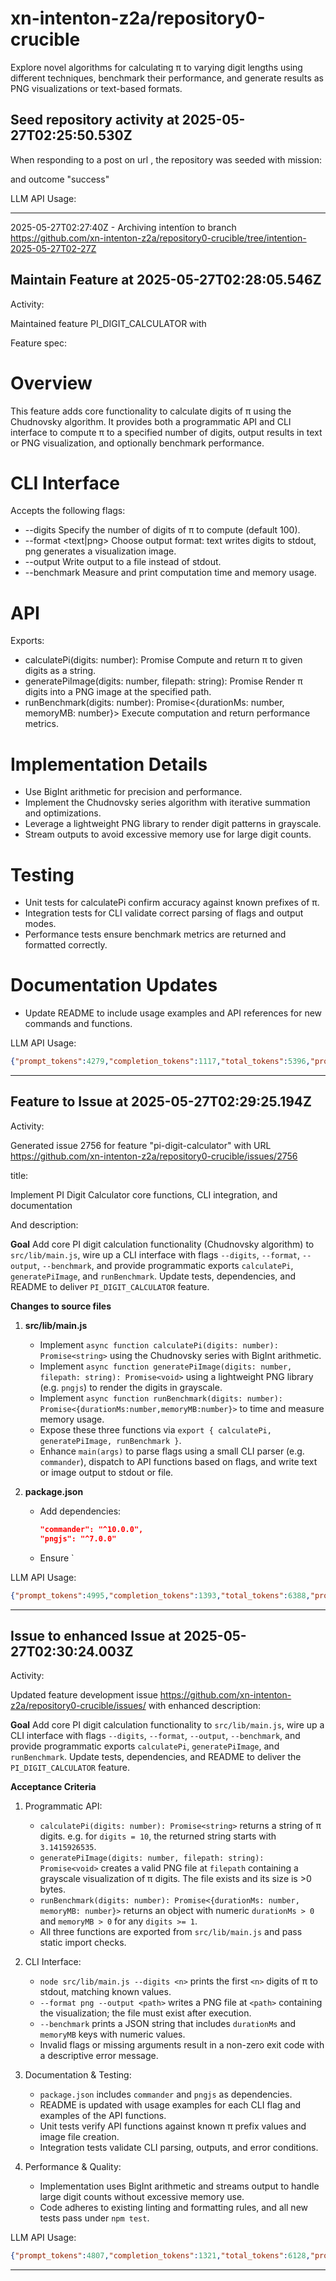 # xn-intenton-z2a/repository0-crucible
Explore novel algorithms for calculating π to varying digit lengths using different techniques, benchmark their performance, and generate results as PNG visualizations or text-based formats.

## Seed repository activity at 2025-05-27T02:25:50.530Z

When responding to a post on url , the repository was seeded with mission:



and outcome "success"

LLM API Usage:

---

2025-05-27T02:27:40Z - Archiving intentïon to branch https://github.com/xn-intenton-z2a/repository0-crucible/tree/intention-2025-05-27T02-27Z


## Maintain Feature at 2025-05-27T02:28:05.546Z

Activity:

Maintained feature PI_DIGIT_CALCULATOR with

Feature spec:

# Overview

This feature adds core functionality to calculate digits of π using the Chudnovsky algorithm. It provides both a programmatic API and CLI interface to compute π to a specified number of digits, output results in text or PNG visualization, and optionally benchmark performance.

# CLI Interface

Accepts the following flags:
- --digits <n>  Specify the number of digits of π to compute (default 100).
- --format <text|png>  Choose output format: text writes digits to stdout, png generates a visualization image.
- --output <path>  Write output to a file instead of stdout.
- --benchmark  Measure and print computation time and memory usage.

# API

Exports:
- calculatePi(digits: number): Promise<string>  Compute and return π to given digits as a string.
- generatePiImage(digits: number, filepath: string): Promise<void>  Render π digits into a PNG image at the specified path.
- runBenchmark(digits: number): Promise<{durationMs: number, memoryMB: number}>  Execute computation and return performance metrics.

# Implementation Details

- Use BigInt arithmetic for precision and performance.
- Implement the Chudnovsky series algorithm with iterative summation and optimizations.
- Leverage a lightweight PNG library to render digit patterns in grayscale.
- Stream outputs to avoid excessive memory use for large digit counts.

# Testing

- Unit tests for calculatePi confirm accuracy against known prefixes of π.
- Integration tests for CLI validate correct parsing of flags and output modes.
- Performance tests ensure benchmark metrics are returned and formatted correctly.

# Documentation Updates

- Update README to include usage examples and API references for new commands and functions.


LLM API Usage:
```json
{"prompt_tokens":4279,"completion_tokens":1117,"total_tokens":5396,"prompt_tokens_details":{"cached_tokens":0,"audio_tokens":0},"completion_tokens_details":{"reasoning_tokens":704,"audio_tokens":0,"accepted_prediction_tokens":0,"rejected_prediction_tokens":0}}
```

---
## Feature to Issue at 2025-05-27T02:29:25.194Z

Activity:

Generated issue 2756 for feature "pi-digit-calculator" with URL https://github.com/xn-intenton-z2a/repository0-crucible/issues/2756

title:

Implement PI Digit Calculator core functions, CLI integration, and documentation

And description:

**Goal**
Add core PI digit calculation functionality (Chudnovsky algorithm) to `src/lib/main.js`, wire up a CLI interface with flags `--digits`, `--format`, `--output`, `--benchmark`, and provide programmatic exports `calculatePi`, `generatePiImage`, and `runBenchmark`. Update tests, dependencies, and README to deliver `PI_DIGIT_CALCULATOR` feature.

**Changes to source files**
1. **src/lib/main.js**
   - Implement `async function calculatePi(digits: number): Promise<string>` using the Chudnovsky series with BigInt arithmetic.
   - Implement `async function generatePiImage(digits: number, filepath: string): Promise<void>` using a lightweight PNG library (e.g. `pngjs`) to render the digits in grayscale.
   - Implement `async function runBenchmark(digits: number): Promise<{durationMs:number,memoryMB:number}>` to time and measure memory usage.
   - Expose these three functions via `export { calculatePi, generatePiImage, runBenchmark }`.
   - Enhance `main(args)` to parse flags using a small CLI parser (e.g. `commander`), dispatch to API functions based on flags, and write text or image output to stdout or file.

2. **package.json**
   - Add dependencies:
     ```json
     "commander": "^10.0.0",
     "pngjs": "^7.0.0"
     ```
   - Ensure `

LLM API Usage:
```json
{"prompt_tokens":4995,"completion_tokens":1393,"total_tokens":6388,"prompt_tokens_details":{"cached_tokens":0,"audio_tokens":0},"completion_tokens_details":{"reasoning_tokens":768,"audio_tokens":0,"accepted_prediction_tokens":0,"rejected_prediction_tokens":0}}
```

---
## Issue to enhanced Issue at 2025-05-27T02:30:24.003Z

Activity:

Updated feature development issue https://github.com/xn-intenton-z2a/repository0-crucible/issues/ with enhanced description:

**Goal**
Add core PI digit calculation functionality to `src/lib/main.js`, wire up a CLI interface with flags `--digits`, `--format`, `--output`, `--benchmark`, and provide programmatic exports `calculatePi`, `generatePiImage`, and `runBenchmark`. Update tests, dependencies, and README to deliver the `PI_DIGIT_CALCULATOR` feature.

**Acceptance Criteria**
1. Programmatic API:
   - `calculatePi(digits: number): Promise<string>` returns a string of π digits. e.g. for `digits = 10`, the returned string starts with `3.1415926535`.
   - `generatePiImage(digits: number, filepath: string): Promise<void>` creates a valid PNG file at `filepath` containing a grayscale visualization of π digits. The file exists and its size is >0 bytes.
   - `runBenchmark(digits: number): Promise<{durationMs: number, memoryMB: number}>` returns an object with numeric `durationMs > 0` and `memoryMB > 0` for any `digits >= 1`.
   - All three functions are exported from `src/lib/main.js` and pass static import checks.

2. CLI Interface:
   - `node src/lib/main.js --digits <n>` prints the first `<n>` digits of π to stdout, matching known values.
   - `--format png --output <path>` writes a PNG file at `<path>` containing the visualization; the file must exist after execution.
   - `--benchmark` prints a JSON string that includes `durationMs` and `memoryMB` keys with numeric values.
   - Invalid flags or missing arguments result in a non-zero exit code with a descriptive error message.

3. Documentation & Testing:
   - `package.json` includes `commander` and `pngjs` as dependencies.
   - README is updated with usage examples for each CLI flag and examples of the API functions.
   - Unit tests verify API functions against known π prefix values and image file creation.
   - Integration tests validate CLI parsing, outputs, and error conditions.

4. Performance & Quality:
   - Implementation uses BigInt arithmetic and streams output to handle large digit counts without excessive memory use.
   - Code adheres to existing linting and formatting rules, and all new tests pass under `npm test`.

LLM API Usage:
```json
{"prompt_tokens":4807,"completion_tokens":1321,"total_tokens":6128,"prompt_tokens_details":{"cached_tokens":0,"audio_tokens":0},"completion_tokens_details":{"reasoning_tokens":768,"audio_tokens":0,"accepted_prediction_tokens":0,"rejected_prediction_tokens":0}}
```

---